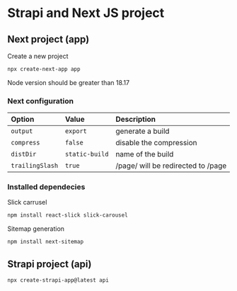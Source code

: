 # Strapi and Next JS project
## Next project (app)
Create a new project
```bash
npx create-next-app app
```
Node version should be greater than 18.17

### Next configuration
| Option | Value     | Description                |
| :-------- | :------- | :------------------------- |
| `output` | `export` | generate a build |
| `compress` | `false` | disable the compression |
| `distDir` | `static-build` | name of the build |
| `trailingSlash` | `true` | /page/ will be redirected to /page |

### Installed dependecies
Slick carrusel
```bash
npm install react-slick slick-carousel
```
Sitemap generation
```bash
npm install next-sitemap
```

## Strapi project (api)
```bash
npx create-strapi-app@latest api
```